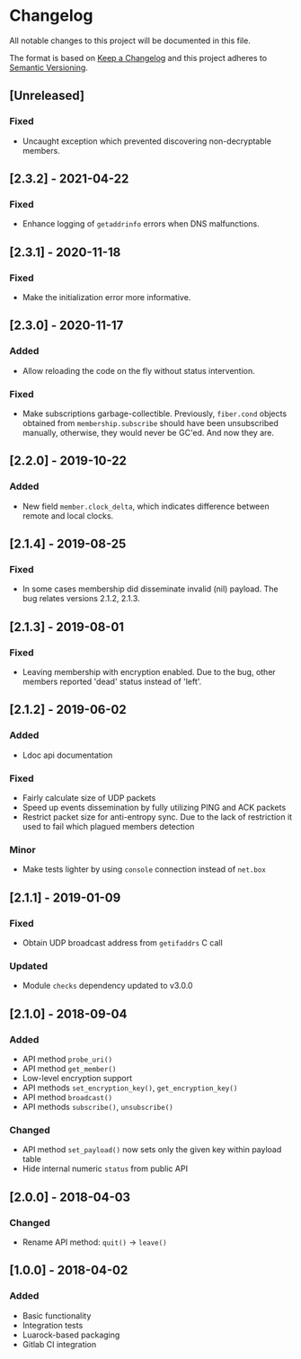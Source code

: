 # Changelog
All notable changes to this project will be documented in this file.

The format is based on [Keep a Changelog](http://keepachangelog.com/en/1.0.0/)
and this project adheres to [Semantic Versioning](http://semver.org/spec/v2.0.0.html).

## [Unreleased]

### Fixed

- Uncaught exception which prevented discovering
  non-decryptable members.

## [2.3.2] - 2021-04-22

### Fixed

- Enhance logging of `getaddrinfo` errors when DNS malfunctions.

## [2.3.1] - 2020-11-18

### Fixed

- Make the initialization error more informative.

## [2.3.0] - 2020-11-17

### Added

- Allow reloading the code on the fly without status intervention.

### Fixed

- Make subscriptions garbage-collectible. Previously, `fiber.cond`
  objects obtained from `membership.subscribe` should have been
  unsubscribed manually, otherwise, they would never be GC'ed.
  And now they are.

## [2.2.0] - 2019-10-22

### Added

- New field `member.clock_delta`, which indicates difference between
  remote and local clocks.

## [2.1.4] - 2019-08-25

### Fixed

- In some cases membership did disseminate invalid (nil) payload.
  The bug relates versions 2.1.2, 2.1.3.

## [2.1.3] - 2019-08-01

### Fixed

- Leaving membership with encryption enabled.
  Due to the bug, other members reported 'dead' status instead of 'left'.

## [2.1.2] - 2019-06-02

### Added

- Ldoc api documentation

### Fixed

- Fairly calculate size of UDP packets
- Speed up events dissemination by fully utilizing
  PING and ACK packets
- Restrict packet size for anti-entropy sync.
  Due to the lack of restriction it used to fail
  which plagued members detection

### Minor

- Make tests lighter by using `console` connection instead of `net.box`

## [2.1.1] - 2019-01-09

### Fixed

- Obtain UDP broadcast address from `getifaddrs` C call

### Updated

- Module `checks` dependency updated to v3.0.0

## [2.1.0] - 2018-09-04

### Added

- API method `probe_uri()`
- API method `get_member()`
- Low-level encryption support
- API methods `set_encryption_key()`, `get_encryption_key()`
- API method `broadcast()`
- API methods `subscribe()`, `unsubscribe()`

### Changed

- API method `set_payload()` now sets only the given key within payload table
- Hide internal numeric `status` from public API

## [2.0.0] - 2018-04-03

### Changed

- Rename API method: `quit()` -> `leave()`

## [1.0.0] - 2018-04-02

### Added

- Basic functionality
- Integration tests
- Luarock-based packaging
- Gitlab CI integration
